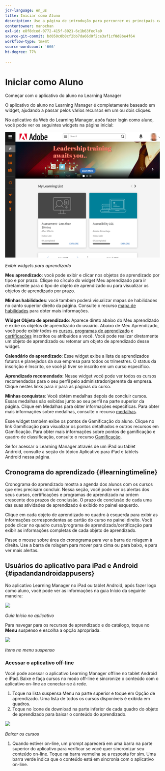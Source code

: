 ```yaml
---
jcr-language: en_us
title: Iniciar como Aluno
description: Use a página de introdução para percorrer os principais caminhos de aprendizado do Adobe Learning Manager.
contentowner: manochan
exl-id: e8f8dced-0772-415f-8021-6c1b63fec7a0
source-git-commit: bd050c0b0cf2bb7da66d0f2ce3af1cf0d8be4f64
workflow-type: tm+mt
source-wordcount: '666'
ht-degree: 77%

---
```


# Iniciar como Aluno

Começar com o aplicativo do aluno no Learning Manager

O aplicativo do aluno no Learning Manager é completamente baseado em widget, ajudando a passar pelos vários recursos em um ou dois cliques.

No aplicativo da Web do Learning Manager, após fazer login como aluno, você pode ver os seguintes widgets na página inicial:

![](assets/l-1.png)

*Exibir widgets para aprendizado*

**Meu aprendizado**: você pode exibir e clicar nos objetos de aprendizado por tipo e por prazo. Clique no círculo do widget Meu aprendizado para ir diretamente para o tipo de objeto de aprendizado ou para visualizar os objetos de aprendizado por prazo.

**Minhas habilidades**: você também poderá visualizar mapas de habilidades no canto superior direito da página. Consulte o recurso [mapa de habilidades](skills-levels.md) para obter mais informações.

**Widget Objeto de aprendizado**: Aparece direto abaixo do Meu aprendizado e exibe os objetos de aprendizado do usuário. Abaixo de Meu Aprendizado, você pode exibir todos os [cursos](courses.md), [programas de aprendizado](learning-programs.md) e [certificações](certifications.md) inscritos ou atribuídos a você. Você pode realizar diretamente um objeto de aprendizado ou retomar um objeto de aprendizado desse widget.

**Calendário do aprendizado**: Esse widget exibe a lista de aprendizados futuros e planejados da sua empresa para todos os trimestres. O status da inscrição é Inscrito, se você já tiver se inscrito em um curso específico.

**Aprendizado recomendado**: Nesse widget você pode ver todos os cursos recomendados para o seu perfil pelo administrador/gerente da empresa. Clique nestes links para ir para as páginas do curso.

**Minhas conquistas**: Você obtém medalhas depois de concluir cursos. Essas medalhas são exibidas junto ao seu perfil na parte superior da página. Clique em Medalhas para obter informações específicas. Para obter mais informações sobre medalhas, consulte o recurso [medalhas](badges.md).

Esse widget também exibe os pontos de Gamificação do aluno. Clique no link Gamificação para visualizar os pontos detalhados e outros recursos em Gamificação. Para obter mais informações sobre pontos de gamificação e quadro de classificação, consulte o recurso [Gamificação](gamification.md).

Se for acessar o Learning Manager através de um iPad ou tablet Android, consulte a seção do tópico Aplicativo para iPad e tablets Android nessa página.

## Cronograma do aprendizado {#learningtimeline}

Cronograma do aprendizado mostra a agenda dos alunos com os cursos que eles precisam concluir. Nessa seção, você pode ver os alertas dos seus cursos, certificações e programas de aprendizado na ordem crescente dos prazos de conclusão. O prazo de conclusão de cada uma das suas atividades de aprendizado é exibido no painel esquerdo.

Clique em cada objeto de aprendizado no quadro à esquerda para exibir as informações correspondentes ao cartão do curso no painel direito. Você pode clicar no quadro curso/programa de aprendizado/certificação para exibir as informações completas de cada objeto de aprendizado.

Passe o mouse sobre área do cronograma para ver a barra de rolagem à direita. Use a barra de rolagem para mover para cima ou para baixo, e para ver mais alertas.

## Usuários do aplicativo para iPad e Android {#ipadandandroidappusers}

No aplicativo Learning Manager no iPad ou tablet Android, após fazer logo como aluno, você pode ver as informações na guia Início da seguinte maneira:

![](assets/screenshot-2015-08-07-12-24-40-e1439211134842.png)

*Guia Início no aplicativo*

Para navegar para os recursos de aprendizado e do catálogo, toque no **Menu** suspenso e escolha a opção apropriada.

![](assets/menu-ipad.png)

*Itens no menu suspenso*

### Acessar o aplicativo off-line

Você pode acessar o aplicativo Learning Manager offline no tablet Android e iPad. Baixe e faça cursos no modo off-line e sincronize o conteúdo com o aplicativo on-line ao conectar-se à rede.

1. Toque na lista suspensa Menu na parte superior e toque em Opção de aprendizado. Uma lista de todos os cursos disponíveis é exibida em quadros.
1. Toque no ícone de download na parte inferior de cada quadro do objeto de aprendizado para baixar o conteúdo do aprendizado.

![](assets/download-ipad.png)

*Baixar os cursos*

1. Quando estiver on-line, um prompt aparecerá em uma barra na parte superior do aplicativo para verificar se você quer sincronizar seu conteúdo on-line. Toque na barra vermelha se a resposta for sim. Uma barra verde indica que o conteúdo está em sincronia com o aplicativo on-line.

<!--### Track device storage

You can monitor your device storage periodically.

Tap the profile icon at the upper-right corner of the app and tap **Device Storage** menu option.

![](assets/device-storage-option-ipad.png)

An app storage information dialog appears as shown below.

![](assets/device-storage-detailed-e1439211162955.png)

Using the app storage information, you can check the total space of device, app and the downloaded courses. This information enables you to download courses accordingly. To delete the downloaded courses in the device, tap X icon adjacent to each course name.-->
